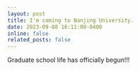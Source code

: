 ```yaml
---
layout: post
title: I'm coming to Nanjing University.
date: 2023-09-08 16:11:00-0400
inline: false
related_posts: false
---
```


Graduate school life has officially begun!!!

